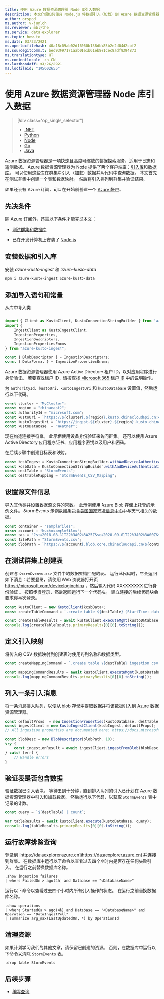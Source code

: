 ```yaml
---
title: 使用 Azure 数据资源管理器 Node 库引入数据
description: 本文介绍如何使用 Node.js 将数据引入（加载）到 Azure 数据资源管理器中。
author: orspod
ms.author: v-junlch
ms.reviewer: mblythe
ms.service: data-explorer
ms.topic: how-to
ms.date: 03/23/2021
ms.openlocfilehash: 40a18c09ab02d16060b138dbb85b2e2d04d2cbf2
ms.sourcegitcommit: bed93097171aab01e1b61eb8e1cec8adf9394873
ms.translationtype: HT
ms.contentlocale: zh-CN
ms.lasthandoff: 03/26/2021
ms.locfileid: "105602655"
---
```

# <a name="ingest-data-using-the-azure-data-explorer-node-library"></a>使用 Azure 数据资源管理器 Node 库引入数据

> [!div class="op_single_selector"]
> * [.NET](net-sdk-ingest-data.md)
> * [Python](python-ingest-data.md)
> * [Node](node-ingest-data.md)
> * [Go](go-ingest-data.md)
> * [Java](java-ingest-data.md)

Azure 数据资源管理器是一项快速且高度可缩放的数据探索服务，适用于日志和遥测数据。 Azure 数据资源管理器为 Node 提供了两个客户端库：[引入库](https://github.com/Azure/azure-kusto-node/tree/master/azure-kusto-ingest)和[数据库](https://github.com/Azure/azure-kusto-node/tree/master/azure-kusto-data)。 可以使用这些库在群集中引入（加载）数据并从代码中查询数据。 本文首先在测试群集中创建一个表和数据映射。 然后将引入排列到群集并验证结果。

如果还没有 Azure 订阅，可以在开始前创建一个 [Azure 帐户](https://www.microsoft.com/china/azure/index.html?fromtype=cn/)。

## <a name="prerequisites"></a>先决条件

除 Azure 订阅外，还需以下条件才能完成本文：

* [测试群集和数据库](create-cluster-database-portal.md)

* 已在开发计算机上安装了 [Node.js](https://nodejs.org/en/download/)

## <a name="install-the-data-and-ingest-libraries"></a>安装数据和引入库

安装 *azure-kusto-ingest* 和 *azure-kusto-data*

```bash
npm i azure-kusto-ingest azure-kusto-data
```

## <a name="add-import-statements-and-constants"></a>添加导入语句和常量

从库中导入类

```javascript

import { Client as KustoClient, KustoConnectionStringBuilder } from 'azure-kusto-data';
import {
    IngestClient as KustoIngestClient,
    IngestionProperties,
    IngestionDescriptors,
    IngestionPropertiesEnums
} from "azure-kusto-ingest";

const { BlobDescriptor } = IngestionDescriptors;
const { DataFormat } = IngestionPropertiesEnums;

```
Azure 数据资源管理器使用 Azure Active Directory 租户 ID，以对应用程序进行身份验证。 若要查找租户 ID，请按[查找 Microsoft 365 租户 ID](https://docs.microsoft.com/onedrive/find-your-office-365-tenant-id) 中的说明操作。

为 `authorityId`、`kustoUri`、`kustoIngestUri` 和 `kustoDatabase` 设置值，然后运行以下代码。

```javascript
const cluster = "MyCluster";
const region = "chinaeast2";
const authorityId = "microsoft.com";
const kustoUri = `https://${cluster}.${region}.kusto.chinacloudapi.cn:443`;
const kustoIngestUri = `https://ingest-${cluster}.${region}.kusto.chinacloudapi.cn:443`;
const kustoDatabase  = "Weather";
```

现在构造连接字符串。 此示例使用设备身份验证来访问群集。 还可以使用 Azure Active Directory 应用程序证书、应用程序密钥以及用户和密码。

在后续步骤中创建目标表和映射。

```javascript
const kcsbIngest = KustoConnectionStringBuilder.withAadDeviceAuthentication(kustoIngestUri, authorityId);
const kcsbData = KustoConnectionStringBuilder.withAadDeviceAuthentication(kustoUri, authorityId);
const destTable = "StormEvents";
const destTableMapping = "StormEvents_CSV_Mapping";
```

## <a name="set-source-file-information"></a>设置源文件信息

导入其他类并设置数据源文件的常数。 此示例使用 Azure Blob 存储上托管的示例文件。 StormEvents  示例数据集包含[美国国家环境信息中心](https://www.ncdc.noaa.gov/stormevents/)中与天气相关的数据。

```javascript
const container = "samplefiles";
const account = "kustosamplefiles";
const sas = "?st=2018-08-31T22%3A02%3A25Z&se=2020-09-01T22%3A02%3A00Z&sp=r&sv=2018-03-28&sr=b&sig=LQIbomcKI8Ooz425hWtjeq6d61uEaq21UVX7YrM61N4%3D";
const filePath = "StormEvents.csv";
const blobPath = `https://${account}.blob.core.chinacloudapi.cn/${container}/${filePath}${sas}`;
```

## <a name="create-a-table-on-your-test-cluster"></a>在测试群集上创建表

创建与 `StormEvents.csv` 文件中的数据架构匹配的表。 运行此代码时，它会返回如下消息：若要登录，请使用 Web 浏览器打开页 https://microsoft.com/deviceloginchina ，然后输入代码 XXXXXXXXX 进行身份验证  。 按照步骤登录，然后返回运行下一个代码块。 建立连接的后续代码块会要求你再次登录。

```javascript
const kustoClient = new KustoClient(kcsbData);
const createTableCommand = `.create table ${destTable} (StartTime: datetime, EndTime: datetime, EpisodeId: int, EventId: int, State: string, EventType: string, InjuriesDirect: int, InjuriesIndirect: int, DeathsDirect: int, DeathsIndirect: int, DamageProperty: int, DamageCrops: int, Source: string, BeginLocation: string, EndLocation: string, BeginLat: real, BeginLon: real, EndLat: real, EndLon: real, EpisodeNarrative: string, EventNarrative: string, StormSummary: dynamic)`;

const createTableResults = await kustoClient.executeMgmt(kustoDatabase, createTableCommand);
console.log(createTableResults.primaryResults[0][0].toString());
```

## <a name="define-ingestion-mapping"></a>定义引入映射

将传入的 CSV 数据映射到创建表时使用的列名称和数据类型。

```javascript
const createMappingCommand = `.create table ${destTable} ingestion csv mapping '${destTableMapping}' '[{"Name":"StartTime","datatype":"datetime","Ordinal":0}, {"Name":"EndTime","datatype":"datetime","Ordinal":1},{"Name":"EpisodeId","datatype":"int","Ordinal":2},{"Name":"EventId","datatype":"int","Ordinal":3},{"Name":"State","datatype":"string","Ordinal":4},{"Name":"EventType","datatype":"string","Ordinal":5},{"Name":"InjuriesDirect","datatype":"int","Ordinal":6},{"Name":"InjuriesIndirect","datatype":"int","Ordinal":7},{"Name":"DeathsDirect","datatype":"int","Ordinal":8},{"Name":"DeathsIndirect","datatype":"int","Ordinal":9},{"Name":"DamageProperty","datatype":"int","Ordinal":10},{"Name":"DamageCrops","datatype":"int","Ordinal":11},{"Name":"Source","datatype":"string","Ordinal":12},{"Name":"BeginLocation","datatype":"string","Ordinal":13},{"Name":"EndLocation","datatype":"string","Ordinal":14},{"Name":"BeginLat","datatype":"real","Ordinal":16},{"Name":"BeginLon","datatype":"real","Ordinal":17},{"Name":"EndLat","datatype":"real","Ordinal":18},{"Name":"EndLon","datatype":"real","Ordinal":19},{"Name":"EpisodeNarrative","datatype":"string","Ordinal":20},{"Name":"EventNarrative","datatype":"string","Ordinal":21},{"Name":"StormSummary","datatype":"dynamic","Ordinal":22}]'`;

const mappingCommandResults = await kustoClient.executeMgmt(kustoDatabase, createMappingCommand);
console.log(mappingCommandResults.primaryResults[0][0].toString());
```

## <a name="queue-a-message-for-ingestion"></a>列入一条引入消息

将一条消息排入队列，以便从 blob 存储中提取数据并将该数据引入到 Azure 数据资源管理器。

```javascript
const defaultProps  = new IngestionProperties(kustoDatabase, destTable, DataFormat.csv, null,destTableMapping, {'ignoreFirstRecord': 'true'});
const ingestClient = new KustoIngestClient(kcsbIngest, defaultProps);
// All ingestion properties are documented here: https://docs.microsoft.com/azure/kusto/management/data-ingest#ingestion-properties

const blobDesc = new BlobDescriptor(blobPath, 10);
try {
    const ingestionResult = await ingestClient.ingestFromBlob(blobDesc, null);
} catch (err) {
    // Handle errors
}
```

## <a name="validate-that-table-contains-data"></a>验证表是否包含数据

验证数据已引入表中。 等待五到十分钟，直到排入队列的引入已计划在 Azure 数据资源管理器中引入和加载数据。 然后运行以下代码，以获取 `StormEvents` 表中记录的计数。

```javascript
const query = `${destTable} | count`;

var tableResults = await kustoClient.execute(kustoDatabase, query);
console.log(tableResults.primaryResults[0][0].toString());

```

## <a name="run-troubleshooting-queries"></a>运行故障排除查询

登录到 [https://dataexplorer.azure.cn](https://dataexplorer.azure.cn) 并连接到群集。 在数据库中运行以下命令以查看过去四个小时内是否存在任何失败引入。 在运行之前替换数据库名称。
    
```Kusto
.show ingestion failures
| where FailedOn > ago(4h) and Database == "<DatabaseName>"
```

运行以下命令以查看过去四个小时内所有引入操作的状态。 在运行之前替换数据库名称。

```Kusto
.show operations
| where StartedOn > ago(4h) and Database == "<DatabaseName>" and Operation == "DataIngestPull"
| summarize arg_max(LastUpdatedOn, *) by OperationId
```

## <a name="clean-up-resources"></a>清理资源

如果计划学习我们的其他文章，请保留已创建的资源。 否则，在数据库中运行以下命令以清除 `StormEvents` 表。

```Kusto
.drop table StormEvents
```

## <a name="next-steps"></a>后续步骤

* [编写查询](write-queries.md)
